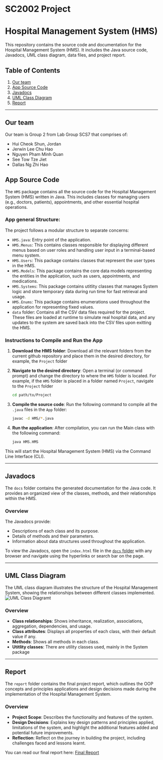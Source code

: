 # SC2002 Project
# Hospital Management System (HMS)

This repository contains the source code and documentation for the Hospital Management System (HMS). It includes the Java source code, Javadocs, UML class diagram, data files, and project report.

## Table of Contents
1. [Our team](#our-team)
2. [App Source Code](#app-source-code)
3. [Javadocs](#javadocs)
4. [UML Class Diagram](#uml-class-diagram)
5. [Report](#report)

---

## Our team
Our team is Group 2 from Lab Group SCS7 that comprises of:
 - Hui Cheok Shun, Jordan
 - Jerwin Lee Chu Hao
 - Nguyen Pham Minh Quan
 - See Tow Tze Jiet
 - Dallas Ng Zhi Hao

## App Source Code

The `HMS` package contains all the source code for the Hospital Management System (HMS) written in Java. This includes classes for managing users (e.g., doctors, patients), appointments, and other essential hospital operations.

### App general Structure:
The project follows a modular structure to separate concerns:

- `HMS.java`: Entry point of the application.
- `HMS.Menus`: This contains classes responsible for displaying different menus based on user roles and handling user input in a terminal-based menu system.
- `HMS.Users`: This package contains classes that represent the user types in the HMS.
- `HMS.Models`: This package contains the core data models representing the entities in the application, such as users, appointments, and medications.
- `HMS.Systems`: This package contains utitlity classes that manages System logic and store temporary data during run time for fast retrieval and usage.
- `HMS.Enums`: This package contains enumerations used throughout the application for representing fixed values.
- `data` folder: Contains all the CSV data files required for the project. These files are loaded at runtime to simulate real hospital data, and any updates to the system are saved back into the CSV files upon exitting the HMS.

### Instructions to Compile and Run the App
1. **Download the HMS folder**:
   Download all the relevant folders from the current github repository and place them in the desired directory, for example, the `Project` folder

2. **Navigate to the desired directory**:
   Open a terminal (or command prompt) and change the directory to where the `HMS` folder is located.
   For example, if the `HMS` folder is placed in a folder named `Project`, navigate to the `Project` folder
   
   ```bash
   cd path/to/Project
   ```

3. **Compile the source code**:
   Run the following command to compile all the `.java` files in the `App` folder:
   
   ```bash
   javac -d HMS/*.java
   ```

4. **Run the application**:
   After compilation, you can run the Main class with the following command:

   ```bash
   java HMS.HMS
   ```

This will start the Hospital Management System (HMS) via the Command Line Interface (CLI).

---

## Javadocs

The `docs` folder contains the generated documentation for the Java code. It provides an organized view of the classes, methods, and their relationships within the HMS.

### Overview
The Javadocs provide:
- Descriptions of each class and its purpose.
- Details of methods and their parameters.
- Information about data structures used throughout the application.

To view the Javadocs, open the `index.html` file in the [`docs` folder](/docs) with any browser and navigate using the hyperlinks or search bar on the page.

---

## UML Class Diagram

The UML class diagram illustrates the structure of the Hospital Management System, showing the relationships between different classes implemented.
![UML Class Diagramt](HMS_DetailedClassDiagram.png)

### Overview
- **Class relationships**: Shows inheritance, realization, associations, aggregation, dependencies, and usage.
- **Class attributes**: Displays all properties of each class, with their default value if any.
- **Methods**: Shows all methods in each class.
- **Utitlity classes**: There are utility classes used, mainly in the System package

---

## Report

The `report` folder contains the final project report, which outlines the OOP concepts and principles applications and design decisions made during the implementation of the Hospital Management System.

### Overview
- **Project Scope**: Describes the functionality and features of the system.
- **Design Decisions**: Explains key design patterns and principles applied, limitations of the system, and highlight the additional features added and potential future improvements.
- **Reflection**: Reflect on the journey in building the project, including challenges faced and lessons learnt.

You can read our final report here: [Final Report](Report.pdf)
